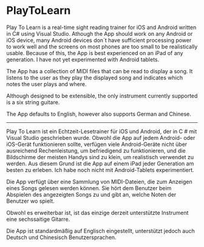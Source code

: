 # PlayToLearn
Play To Learn is a real-time sight reading trainer for iOS and Android written in C# using Visual Studio.  Athough the App should work on any Android or iOS device, many Android devices don´t have sufficient processing power to work well and the screens on most phones are too small to be realistically usable.  Because of this, the App is best experienced on an iPad of any generation.  I have not yet experimented with Android tablets.

The App has a collection of MIDI files that can be read to display a song.  It listens to the user as they play the displayed song 
and indicates which notes the user plays and where.

Although designed to be extensible, the only instrument currently supported is a six string guitare.

The App defaults to English, however also supports German and Chinese.

***************

Play To Learn ist ein Echtzeit-Lesetrainer für iOS und Android, der in C # mit Visual Studio geschrieben wurde. Obwohl die App auf jedem Android- oder iOS-Gerät funktionieren sollte, verfügen viele Android-Geräte nicht über ausreichend Rechenleistung, um befriedigend zu funktionieren, und die Bildschirme der meisten Handys sind zu klein, um realistisch verwendet zu werden. Aus diesem Grund ist die App auf einem iPad jeder Generation am besten zu erleben. Ich habe noch nicht mit Android-Tablets experimentiert.

Die App verfügt über eine Sammlung von MIDI-Dateien, die zum Anzeigen eines Songs gelesen werden können. Sie hört dem Benutzer beim Abspielen des angezeigten Songs zu und gibt an, welche Noten der Benutzer wo spielt.

Obwohl es erweiterbar ist, ist das einzige derzeit unterstützte Instrument eine sechssaitige Gitarre.

Die App ist standardmäßig auf Englisch eingestellt, unterstützt jedoch auch Deutsch und Chinesisch Benutzersprachen.
